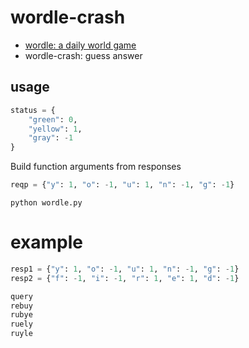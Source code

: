 # wordle-crash
- [wordle: a daily world game](https://www.powerlanguage.co.uk/wordle/)
- wordle-crash: guess answer  


## usage
```python
status = {
    "green": 0,
    "yellow": 1,
    "gray": -1
}
```
Build function arguments from responses

```python
reqp = {"y": 1, "o": -1, "u": 1, "n": -1, "g": -1}
```

```shell script
python wordle.py
```

# example
```python
resp1 = {"y": 1, "o": -1, "u": 1, "n": -1, "g": -1}
resp2 = {"f": -1, "i": -1, "r": 1, "e": 1, "d": -1}
```
```txt
query
rebuy
rubye
ruely
ruyle
```

